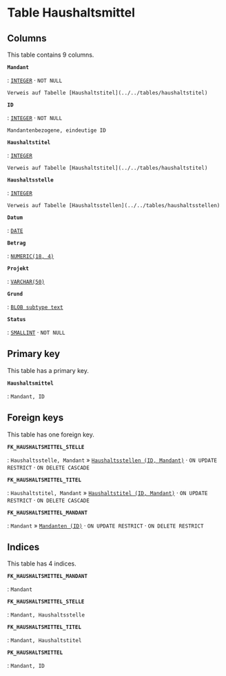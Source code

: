 # Table **Haushaltsmittel**

## Columns

This table contains 9 columns.

**`Mandant`**

:   [`INTEGER`](https://firebirdsql.org/file/documentation/html/en/refdocs/fblangref40/firebird-40-language-reference.html#fblangref40-datatypes-inttypes) · `NOT NULL`

    Verweis auf Tabelle [Haushaltstitel](../../tables/haushaltstitel)

**`ID`**

:   [`INTEGER`](https://firebirdsql.org/file/documentation/html/en/refdocs/fblangref40/firebird-40-language-reference.html#fblangref40-datatypes-inttypes) · `NOT NULL`

    Mandantenbezogene, eindeutige ID

**`Haushaltstitel`**

:   [`INTEGER`](https://firebirdsql.org/file/documentation/html/en/refdocs/fblangref40/firebird-40-language-reference.html#fblangref40-datatypes-inttypes)

    Verweis auf Tabelle [Haushaltstitel](../../tables/haushaltstitel)

**`Haushaltsstelle`**

:   [`INTEGER`](https://firebirdsql.org/file/documentation/html/en/refdocs/fblangref40/firebird-40-language-reference.html#fblangref40-datatypes-inttypes)

    Verweis auf Tabelle [Haushaltsstellen](../../tables/haushaltsstellen)

**`Datum`**

:   [`DATE`](https://firebirdsql.org/file/documentation/html/en/refdocs/fblangref40/firebird-40-language-reference.html#fblangref40-datatypes-datetime)

**`Betrag`**

:   [`NUMERIC(18, 4)`](https://firebirdsql.org/file/documentation/html/en/refdocs/fblangref40/firebird-40-language-reference.html#fblangref40-datatypes-fixedtypes)

**`Projekt`**

:   [`VARCHAR(50)`](https://firebirdsql.org/file/documentation/html/en/refdocs/fblangref40/firebird-40-language-reference.html#fblangref40-datatypes-chartypes)

**`Grund`**

:   [`BLOB subtype text`](https://firebirdsql.org/file/documentation/html/en/refdocs/fblangref40/firebird-40-language-reference.html#fblangref40-datatypes-bnrytypes)

**`Status`**

:   [`SMALLINT`](https://firebirdsql.org/file/documentation/html/en/refdocs/fblangref40/firebird-40-language-reference.html#fblangref40-datatypes-inttypes) · `NOT NULL`

## Primary key

This table has a primary key.

**`Haushaltsmittel`**

:   `Mandant, ID`

## Foreign keys

This table has one foreign key.

**`FK_HAUSHALTSMITTEL_STELLE`**

:   `Haushaltsstelle, Mandant` » [`Haushaltsstellen (ID, Mandant)`](../../tables/haushaltsstellen) · `ON UPDATE RESTRICT` · `ON DELETE CASCADE`

**`FK_HAUSHALTSMITTEL_TITEL`**

:   `Haushaltstitel, Mandant` » [`Haushaltstitel (ID, Mandant)`](../../tables/haushaltstitel) · `ON UPDATE RESTRICT` · `ON DELETE CASCADE`

**`FK_HAUSHALTSMITTEL_MANDANT`**

:   `Mandant` » [`Mandanten (ID)`](../../tables/mandanten) · `ON UPDATE RESTRICT` · `ON DELETE RESTRICT`

## Indices

This table has 4 indices.

**`FK_HAUSHALTSMITTEL_MANDANT`**

:   `Mandant`

**`FK_HAUSHALTSMITTEL_STELLE`**

:   `Mandant, Haushaltsstelle`

**`FK_HAUSHALTSMITTEL_TITEL`**

:   `Mandant, Haushaltstitel`

**`PK_HAUSHALTSMITTEL`**

:   `Mandant, ID`
